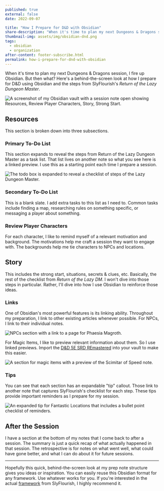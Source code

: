 ```yaml
---
published: true
external: false
date: 2022-09-07

title: "How I Prepare for D&D with Obsidian"
share-description: "When it's time to plan my next Dungeons & Dragons session, I fire up Obsidian. But then what? Here's a behind-the-screen look at how I prepare D&D using Obsidian and the steps from SlyFlourish's Return of the Lazy Dungeon Master."
thumbnail-img: assets/img/obsidian-dnd.png
tags:
  - obsidian
  - organization
after-content: footer-subscribe.html
permalink: how-i-prepare-for-dnd-with-obsidian
---
```


When it's time to plan my next Dungeons & Dragons session, I fire up Obsidian. But then what? Here's a behind-the-screen look at how I prepare for D&D using Obsidian and the steps from SlyFlourish's *Return of the Lazy Dungeon Master*.

![A screenshot of my Obsidian vault with a session note open showing Resources, Review Player Characters, Story, Strong Start.](/images/obsidian-prep-notes.png)

## Resources

This section is broken down into three subsections.

### Primary To-Do List

This section expands to reveal the steps from Return of the Lazy Dungeon Master as a task list. That list lives on another note so what you see here is a linked preview. I use this as a starting point each time I prepare a session.

![The todo box is expanded to reveal a checklist of steps of the Lazy Dungeon Master.](/images/obsidian-todo-list.png)

### Secondary To-Do List

This is a blank slate. I add extra tasks to this list as I need to. Common tasks include finding a map, researching rules on something specific, or messaging a player about something.

### Review Player Characters

For each character, I like to remind myself of a relevant motivation and background. The motivations help me craft a session they want to engage with. The backgrounds help me tie characters to NPCs and locations.

## Story

This includes the strong start, situations, secrets & clues, etc. Basically, the rest of the checklist from *Return of the Lazy DM*. I won't dive into those steps in particular. Rather, I'll dive into how I use Obsidian to reinforce those ideas.

### Links

One of Obsidian's most powerful features is its linking ability. Throughout my preparation, I link to other existing articles whenever possible. For NPCs, I link to their individual notes.

![NPCs section with a link to a page for Phaesia Magroth.](/images/obsidian-npc-link.png)

For Magic Items, I like to preview relevant information about them. So I use linked previews. Import the [D&D 5E SRD REmastered](https://github.com/OldManUmby/DND.SRD.Wiki) into your vault to make this easier. 

![A section for magic items with a preview of the Scimitar of Speed note.](/images/obsidian-magic-items.png)

### Tips

You can see that each section has an expandable "tip" callout. Those link to another note that captures SlyFlourish's checklist for each step. These tips provide important reminders as I prepare for my session.

![An expanded tip for Fantastic Locations that includes a bullet point checklist of reminders.](/images/obsidian-prep-tip.png)

## After the Session

I have a section at the bottom of my notes that I come back to after a session. The summary is just a quick recap of what actually happened in that session. The retrospective is for notes on what went well, what could have gone better, and what I can do about it for future sessions.

---

Hopefully this quick, behind-the-screen look at my prep note structure gives you ideas or inspiration. You can easily reuse this Obsidian format for any framework. Use whatever works for you. If you're interested in the actual [framework](https://shop.slyflourish.com/collections/the-lazy-dungeon-master-series/products/return-of-the-lazy-dungeon-master) from SlyFlourish, I highly recommend it.